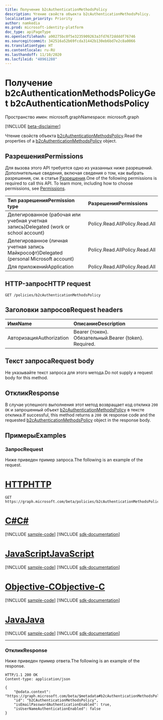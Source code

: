 ```yaml
---
title: Получение b2cAuthenticationMethodsPolicy
description: Чтение свойств объекта b2cAuthenticationMethodsPolicy.
localization_priority: Priority
author: namkedia
ms.prod: microsoft-identity-platform
doc_type: apiPageType
ms.openlocfilehash: a90275bc0f5e3235909263a3fd7672ddddf76746
ms.sourcegitcommit: 342516a52b69fcda31442b130eb6bd7e2c8a0066
ms.translationtype: HT
ms.contentlocale: ru-RU
ms.lasthandoff: 11/10/2020
ms.locfileid: "48961288"
---
```

# <a name="get-b2cauthenticationmethodspolicy"></a><span data-ttu-id="9d899-103">Получение b2cAuthenticationMethodsPolicy</span><span class="sxs-lookup"><span data-stu-id="9d899-103">Get b2cAuthenticationMethodsPolicy</span></span>

<span data-ttu-id="9d899-104">Пространство имен: microsoft.graph</span><span class="sxs-lookup"><span data-stu-id="9d899-104">Namespace: microsoft.graph</span></span>

[!INCLUDE [beta-disclaimer](../../includes/beta-disclaimer.md)]

<span data-ttu-id="9d899-105">Чтение свойств объекта [b2cAuthenticationMethodsPolicy](../resources/b2cauthenticationmethodspolicy.md).</span><span class="sxs-lookup"><span data-stu-id="9d899-105">Read the properties of a [b2cAuthenticationMethodsPolicy](../resources/b2cauthenticationmethodspolicy.md) object.</span></span>

## <a name="permissions"></a><span data-ttu-id="9d899-106">Разрешения</span><span class="sxs-lookup"><span data-stu-id="9d899-106">Permissions</span></span>

<span data-ttu-id="9d899-p101">Для вызова этого API требуется одно из указанных ниже разрешений. Дополнительные сведения, включая сведения о том, как выбрать разрешения, см. в статье [Разрешения](/graph/permissions-reference).</span><span class="sxs-lookup"><span data-stu-id="9d899-p101">One of the following permissions is required to call this API. To learn more, including how to choose permissions, see [Permissions](/graph/permissions-reference).</span></span>

| <span data-ttu-id="9d899-109">Тип разрешения</span><span class="sxs-lookup"><span data-stu-id="9d899-109">Permission type</span></span>                        | <span data-ttu-id="9d899-110">Разрешения</span><span class="sxs-lookup"><span data-stu-id="9d899-110">Permissions</span></span>|
|:---------------------------------------|:---------------|
| <span data-ttu-id="9d899-111">Делегированное (рабочая или учебная учетная запись)</span><span class="sxs-lookup"><span data-stu-id="9d899-111">Delegated (work or school account)</span></span>     | <span data-ttu-id="9d899-112">Policy.Read.All</span><span class="sxs-lookup"><span data-stu-id="9d899-112">Policy.Read.All</span></span>|
| <span data-ttu-id="9d899-113">Делегированное (личная учетная запись Майкрософт)</span><span class="sxs-lookup"><span data-stu-id="9d899-113">Delegated (personal Microsoft account)</span></span> | <span data-ttu-id="9d899-114">Policy.Read.All</span><span class="sxs-lookup"><span data-stu-id="9d899-114">Policy.Read.All</span></span>|
| <span data-ttu-id="9d899-115">Для приложений</span><span class="sxs-lookup"><span data-stu-id="9d899-115">Application</span></span>                            | <span data-ttu-id="9d899-116">Policy.Read.All</span><span class="sxs-lookup"><span data-stu-id="9d899-116">Policy.Read.All</span></span>|

## <a name="http-request"></a><span data-ttu-id="9d899-117">HTTP-запрос</span><span class="sxs-lookup"><span data-stu-id="9d899-117">HTTP request</span></span>

<!-- { "blockType": "ignored" } -->

```http
GET /policies/b2cAuthenticationMethodsPolicy
```

## <a name="request-headers"></a><span data-ttu-id="9d899-118">Заголовки запросов</span><span class="sxs-lookup"><span data-stu-id="9d899-118">Request headers</span></span>

| <span data-ttu-id="9d899-119">Имя</span><span class="sxs-lookup"><span data-stu-id="9d899-119">Name</span></span>      |<span data-ttu-id="9d899-120">Описание</span><span class="sxs-lookup"><span data-stu-id="9d899-120">Description</span></span>|
|:----------|:----------|
| <span data-ttu-id="9d899-121">Авторизация</span><span class="sxs-lookup"><span data-stu-id="9d899-121">Authorization</span></span> | <span data-ttu-id="9d899-p102">Bearer {токен}. Обязательный.</span><span class="sxs-lookup"><span data-stu-id="9d899-p102">Bearer {token}. Required.</span></span> |

## <a name="request-body"></a><span data-ttu-id="9d899-124">Текст запроса</span><span class="sxs-lookup"><span data-stu-id="9d899-124">Request body</span></span>

<span data-ttu-id="9d899-125">Не указывайте текст запроса для этого метода.</span><span class="sxs-lookup"><span data-stu-id="9d899-125">Do not supply a request body for this method.</span></span>

## <a name="response"></a><span data-ttu-id="9d899-126">Отклик</span><span class="sxs-lookup"><span data-stu-id="9d899-126">Response</span></span>

<span data-ttu-id="9d899-127">В случае успешного выполнения этот метод возвращает код отклика `200 OK` и запрошенный объект [b2cAuthenticationMethodsPolicy](../resources/b2cauthenticationmethodspolicy.md) в тексте отклика.</span><span class="sxs-lookup"><span data-stu-id="9d899-127">If successful, this method returns a `200 OK` response code and the requested [b2cAuthenticationMethodsPolicy](../resources/b2cauthenticationmethodspolicy.md) object in the response body.</span></span>

## <a name="examples"></a><span data-ttu-id="9d899-128">Примеры</span><span class="sxs-lookup"><span data-stu-id="9d899-128">Examples</span></span>

### <a name="request"></a><span data-ttu-id="9d899-129">Запрос</span><span class="sxs-lookup"><span data-stu-id="9d899-129">Request</span></span>

<span data-ttu-id="9d899-130">Ниже приведен пример запроса.</span><span class="sxs-lookup"><span data-stu-id="9d899-130">The following is an example of the request.</span></span>


# <a name="http"></a>[<span data-ttu-id="9d899-131">HTTP</span><span class="sxs-lookup"><span data-stu-id="9d899-131">HTTP</span></span>](#tab/http)
<!-- {
  "blockType": "request",
  "name": "get_b2cauthenticationmethodspolicy"
}-->

```msgraph-interactive
GET https://graph.microsoft.com/beta/policies/b2cAuthenticationMethodsPolicy
```
# <a name="c"></a>[<span data-ttu-id="9d899-132">C#</span><span class="sxs-lookup"><span data-stu-id="9d899-132">C#</span></span>](#tab/csharp)
[!INCLUDE [sample-code](../includes/snippets/csharp/get-b2cauthenticationmethodspolicy-csharp-snippets.md)]
[!INCLUDE [sdk-documentation](../includes/snippets/snippets-sdk-documentation-link.md)]

# <a name="javascript"></a>[<span data-ttu-id="9d899-133">JavaScript</span><span class="sxs-lookup"><span data-stu-id="9d899-133">JavaScript</span></span>](#tab/javascript)
[!INCLUDE [sample-code](../includes/snippets/javascript/get-b2cauthenticationmethodspolicy-javascript-snippets.md)]
[!INCLUDE [sdk-documentation](../includes/snippets/snippets-sdk-documentation-link.md)]

# <a name="objective-c"></a>[<span data-ttu-id="9d899-134">Objective-C</span><span class="sxs-lookup"><span data-stu-id="9d899-134">Objective-C</span></span>](#tab/objc)
[!INCLUDE [sample-code](../includes/snippets/objc/get-b2cauthenticationmethodspolicy-objc-snippets.md)]
[!INCLUDE [sdk-documentation](../includes/snippets/snippets-sdk-documentation-link.md)]

# <a name="java"></a>[<span data-ttu-id="9d899-135">Java</span><span class="sxs-lookup"><span data-stu-id="9d899-135">Java</span></span>](#tab/java)
[!INCLUDE [sample-code](../includes/snippets/java/get-b2cauthenticationmethodspolicy-java-snippets.md)]
[!INCLUDE [sdk-documentation](../includes/snippets/snippets-sdk-documentation-link.md)]

---


### <a name="response"></a><span data-ttu-id="9d899-136">Отклик</span><span class="sxs-lookup"><span data-stu-id="9d899-136">Response</span></span>

<span data-ttu-id="9d899-137">Ниже приведен пример ответа.</span><span class="sxs-lookup"><span data-stu-id="9d899-137">The following is an example of the response.</span></span>

<!-- {
  "blockType": "response",
  "truncated": true,
  "@odata.type": "microsoft.graph.b2cAuthenticationMethodsPolicy"
} -->

```http
HTTP/1.1 200 OK
Content-type: application/json

{
    "@odata.context": "https://graph.microsoft.com/beta/$metadata#b2cAuthenticationMethodsPolicy",
    "id": "b2CAuthenticationMethodsPolicy",
    "isEmailPasswordAuthenticationEnabled": true,
    "isUserNameAuthenticationEnabled": false
}
```

<!-- uuid: 16cd6b66-4b1a-43a1-adaf-3a886856ed98
2019-02-04 14:57:30 UTC -->
<!-- {
  "type": "#page.annotation",
  "description": "Get b2cAuthenticationMethodsPolicy",
  "keywords": "",
  "section": "documentation",
  "tocPath": ""
}-->
